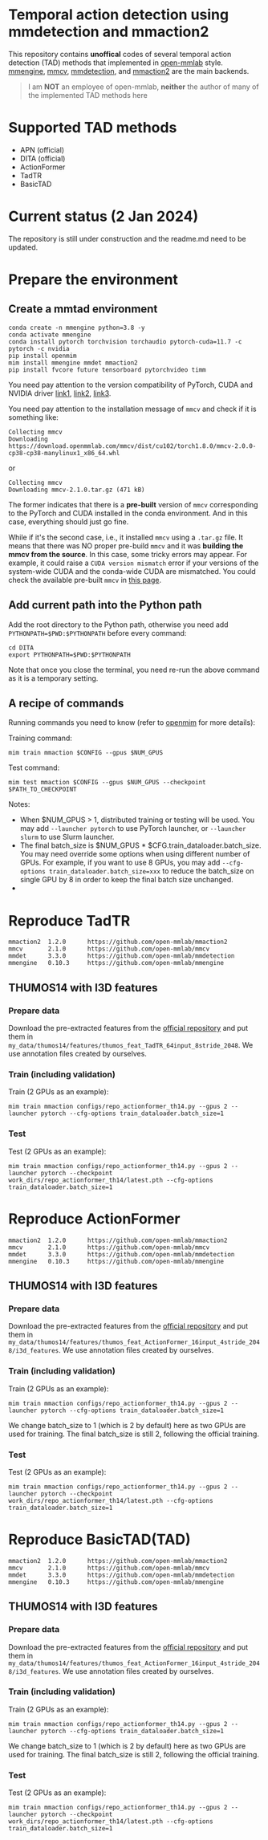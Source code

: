 # Temporal action detection using mmdetection and mmaction2

This repository contains **unoffical** codes of several temporal action detection (TAD) methods that implemented in [open-mmlab](https://github.com/open-mmlab) style. 
[mmengine](https://github.com/open-mmlab/mmengine), [mmcv](https://github.com/open-mmlab/mmcv), [mmdetection](https://github.com/open-mmlab/mmdetection), and [mmaction2](https://github.com/open-mmlab/mmaction2) are the main backends.

> I am **NOT** an employee of open-mmlab, **neither** the author of many of the implemented TAD methods here

# Supported TAD methods
- APN (official)
- DITA (official)
- ActionFormer
- TadTR
- BasicTAD


# Current status (2 Jan 2024)
The repository is still under construction and the readme.md need to be updated.


# Prepare the environment
## Create a mmtad environment
```terminal
conda create -n mmengine python=3.8 -y
conda activate mmengine
conda install pytorch torchvision torchaudio pytorch-cuda=11.7 -c pytorch -c nvidia
pip install openmim
mim install mmengine mmdet mmaction2
pip install fvcore future tensorboard pytorchvideo timm
```
You need pay attention to the version compatibility of PyTorch, CUDA and NVIDIA driver 
[link1](https://www.nvidia.com/download/index.aspx), [link2](https://docs.nvidia.com/cuda/cuda-toolkit-release-notes/index.html), [link3](https://pytorch.org/get-started/previous-versions/). 


You need pay attention to the installation message of `mmcv` and check if it is something like:
```terminal
Collecting mmcv
Downloading https://download.openmmlab.com/mmcv/dist/cu102/torch1.8.0/mmcv-2.0.0-cp38-cp38-manylinux1_x86_64.whl
```
or 
```terminal
Collecting mmcv
Downloading mmcv-2.1.0.tar.gz (471 kB)
```
The former indicates that there is a **pre-built** version of `mmcv`  corresponding to the PyTorch and CUDA installed in the conda environment. And in this case, everything should just go fine.

While if it's the second case, i.e., it installed `mmcv` using a `.tar.gz` file. It means that there was NO proper pre-build `mmcv` and it was **building the mmcv from the source**. 
In this case, some tricky errors may appear. For example, it could raise a `CUDA version mismatch` error if your versions of the system-wide CUDA and the conda-wide CUDA are mismatched. 
You could check the available pre-built `mmcv` in [this page](https://mmcv.readthedocs.io/en/latest/get_started/installation.html#install-with-pip).


## Add current path into the Python path
Add the root directory to the Python path, otherwise you need add `PYTHONPATH=$PWD:$PYTHONPATH` before every command:
```terminal
cd DITA
export PYTHONPATH=$PWD:$PYTHONPATH
```
Note that once you close the terminal, you need re-run the above command as it is a temporary setting.

## A recipe of commands
Running commands you need to know (refer to [openmim](https://github.com/open-mmlab/mim) for more details):

Training command:
```terminal
mim train mmaction $CONFIG --gpus $NUM_GPUS
```
Test command:
```terminal
mim test mmaction $CONFIG --gpus $NUM_GPUS --checkpoint $PATH_TO_CHECKPOINT
```
Notes:
- When $NUM_GPUS > 1, distributed training or testing will be used. You may add `--launcher pytorch` to 
use PyTorch launcher, or `--launcher slurm` to use Slurm launcher.
- The final batch_size is $NUM_GPUS * $CFG.train_dataloader.batch_size. You may need override some options when using 
different number of GPUs. For example, if you want to use 8 GPUs, you may add `--cfg-options train_dataloader.batch_size=xxx`
to reduce the batch_size on single GPU by 8 in order to keep the final batch size unchanged.
- 
# Reproduce TadTR
```terminal
mmaction2  1.2.0      https://github.com/open-mmlab/mmaction2
mmcv       2.1.0      https://github.com/open-mmlab/mmcv
mmdet      3.3.0      https://github.com/open-mmlab/mmdetection
mmengine   0.10.3     https://github.com/open-mmlab/mmengine
```
## THUMOS14 with I3D features
### Prepare data
Download the pre-extracted features from the [official repository](https://github.com/happyharrycn/actionformer_release/)
and put them in `my_data/thumos14/features/thumos_feat_TadTR_64input_8stride_2048`. We use annotation files created by ourselves.

### Train (including validation)
Train (2 GPUs as an example):
```terminal
mim train mmaction configs/repo_actionformer_th14.py --gpus 2 --launcher pytorch --cfg-options train_dataloader.batch_size=1
```
### Test
Test (2 GPUs as an example):
```terminal
mim train mmaction configs/repo_actionformer_th14.py --gpus 2 --launcher pytorch --checkpoint work_dirs/repo_actionformer_th14/latest.pth --cfg-options train_dataloader.batch_size=1
```

# Reproduce ActionFormer
```terminal
mmaction2  1.2.0      https://github.com/open-mmlab/mmaction2
mmcv       2.1.0      https://github.com/open-mmlab/mmcv
mmdet      3.3.0      https://github.com/open-mmlab/mmdetection
mmengine   0.10.3     https://github.com/open-mmlab/mmengine
```
## THUMOS14 with I3D features
### Prepare data
Download the pre-extracted features from the [official repository](https://github.com/happyharrycn/actionformer_release/)
and put them in `my_data/thumos14/features/thumos_feat_ActionFormer_16input_4stride_2048/i3d_features`. We use annotation files created by ourselves.

### Train (including validation)
Train (2 GPUs as an example):
```terminal
mim train mmaction configs/repo_actionformer_th14.py --gpus 2 --launcher pytorch --cfg-options train_dataloader.batch_size=1
```
We change batch_size to 1 (which is 2 by default) here as two GPUs are used for training. The final batch_size is still 2, following the official training.
### Test
Test (2 GPUs as an example):
```terminal
mim train mmaction configs/repo_actionformer_th14.py --gpus 2 --launcher pytorch --checkpoint work_dirs/repo_actionformer_th14/latest.pth --cfg-options train_dataloader.batch_size=1
```
# Reproduce BasicTAD(TAD)
```terminal
mmaction2  1.2.0      https://github.com/open-mmlab/mmaction2
mmcv       2.1.0      https://github.com/open-mmlab/mmcv
mmdet      3.3.0      https://github.com/open-mmlab/mmdetection
mmengine   0.10.3     https://github.com/open-mmlab/mmengine
```
## THUMOS14 with I3D features
### Prepare data
Download the pre-extracted features from the [official repository](https://github.com/happyharrycn/actionformer_release/)
and put them in `my_data/thumos14/features/thumos_feat_ActionFormer_16input_4stride_2048/i3d_features`. We use annotation files created by ourselves.

### Train (including validation)
Train (2 GPUs as an example):
```terminal
mim train mmaction configs/repo_actionformer_th14.py --gpus 2 --launcher pytorch --cfg-options train_dataloader.batch_size=1
```
We change batch_size to 1 (which is 2 by default) here as two GPUs are used for training. The final batch_size is still 2, following the official training.
### Test
Test (2 GPUs as an example):
```terminal
mim train mmaction configs/repo_actionformer_th14.py --gpus 2 --launcher pytorch --checkpoint work_dirs/repo_actionformer_th14/latest.pth --cfg-options train_dataloader.batch_size=1
```
